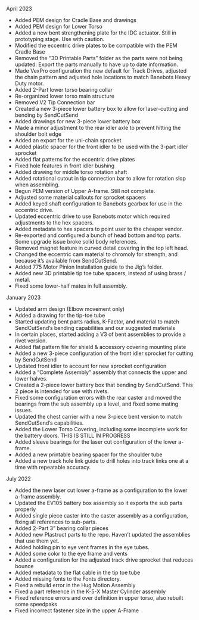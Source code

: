 April 2023

* Added PEM design for Cradle Base and drawings
* Added PEM design for Lower Torso
* Added a new bent strengthening plate for the IDC actuator. Still in prototyping stage. Use with caution.
* Modified the eccentric drive plates to be compatible with the PEM Cradle Base
* Removed the “3D Printable Parts” folder as the parts were not being updated. Export the parts manually to have up to date information.
* Made VexPro configuration the new default for Track Drives, adjusted the chain pattern and adjusted hole locations to match Banebots Heavy Duty motor.
* Added 2-Part lower torso bearing collar
* Re-organized lower torso main structure
* Removed V2 Tip Connection bar
* Created a new 3-piece lower battery box to allow for laser-cutting and bending by SendCutSend
* Added drawings for new 3-piece lower battery box
* Made a minor adjustment to the rear idler axle to prevent hitting the shoulder bolt edge
* Added an export for the uni-chain sprocket
* Added plastic spacer for the front idler to be used with the 3-part idler sprocket
* Added flat patterns for the eccentric drive plates
* Fixed hole features in front idler bushing
* Added drawing for middle torso rotation shaft
* Added rotational cutout in tip connection bar to allow for rotation slop when assembling.
* Begun PEM version of Upper A-frame. Still not complete.
* Adjusted some material callouts for sprocket spacers
* Added keyed shaft configuration to Banebots gearbox for use in the eccentric drive.
* Updated eccentric drive to use Banebots motor which required adjustments to the hex spacers.
* Added metadata to hex spacers to point user to the cheaper vendor.
* Re-exported and configured a bunch of head bottom and top parts. Some upgrade issue broke solid body references.
* Removed magnet feature in curved detail covering in the top left head.
* Changed the eccentric cam material to chromoly for strength, and because it’s available from SendCutSend.
* Added 775 Motor Pinion Installation guide to the Jig’s folder.
* Added new 3D printable tip toe tube spacers, instead of using brass / metal.
* Fixed some lower-half mates in full assembly.

January 2023

* Updated arm design (Elbow movement only)
* Added a drawing for the tip-toe tube
* Started updating bent parts radius, K-Factor, and material to match SendCutSend’s bending capabilities and our suggested materials
* In certain places, started adding a V3 of bent assemblies to provide a rivet version.
* Added flat pattern file for shield & accessory covering mounting plate
* Added a new 3-piece configuration of the front idler sprocket for cutting by SendCutSend
* Updated front idler to account for new sprocket configuration
* Added a “Complete Assembly” assembly that connects the upper and lower halves.
* Created a 2-piece lower battery box that bending by SendCutSend. This 2 piece is intended for use with rivets.
* Fixed some configuration errors with the rear caster and moved the bearings from the sub assembly up a level, and fixed some mating issues.
* Updated the chest carrier with a new 3-piece bent version to match SendCutSend’s capabilities.
* Added the Lower Torso Covering, including some incomplete work for the battery doors. THIS IS STILL IN PROGRESS
* Added sleeve bearings for the laser cut configuration of the lower a-frame.
* Added a new printable bearing spacer for the shoulder tube
* Added a new track hole link guide to drill holes into track links one at a time with repeatable accuracy.

July 2022

* Added the new laser cut lower a-frame as a configuration to the lower a-frame assembly.
* Updated the EV105 battery box assembly so it exports the sub parts properly
* Added single piece caster into the caster assembly as a configuration, fixing all references to sub-parts.
* Added 2-Part 3” bearing collar pieces
* Added new Plastruct parts to the repo. Haven’t updated the assemblies that use them yet.
* Added holding pin to eye vent frames in the eye tubes.
* Added some color to the eye frame and vents
* Added a configuration for the adjusted track drive sprocket that reduces bounce
* Added metadata to the flat cable in the tip toe tube
* Added missing fonts to the Fonts directory.
* Fixed a rebuild error in the Hug Motion Assembly
* Fixed a part reference in the K-5-X Master Cylinder assembly
* Fixed reference errors and over definition in upper torso, also rebuilt some speedpaks
* Fixed incorrect fastener size in the upper A-Frame
